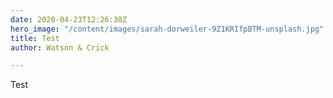 ```yaml
---
date: 2020-04-23T12:26:38Z
hero_image: "/content/images/sarah-dorweiler-9Z1KRIfpBTM-unsplash.jpg"
title: Test
author: Watson & Crick

---
```

Test